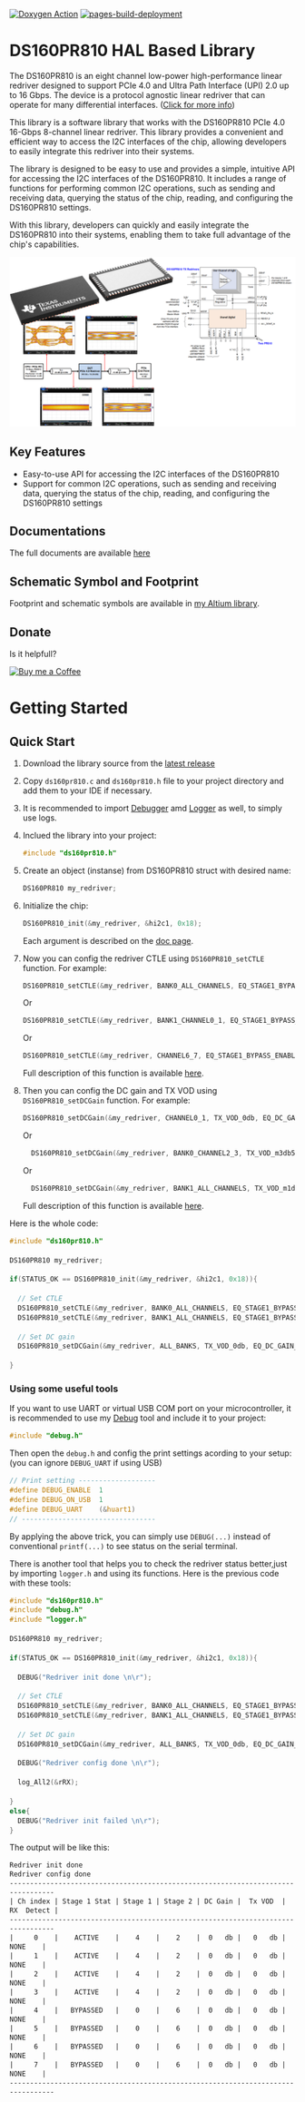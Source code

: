 [![Doxygen Action](https://github.com/SMotlaq/DS160PR810/actions/workflows/main2.yml/badge.svg)](https://github.com/SMotlaq/DS160PR810/actions/workflows/main2.yml)
[![pages-build-deployment](https://github.com/SMotlaq/DS160PR810/actions/workflows/pages/pages-build-deployment/badge.svg)](https://github.com/SMotlaq/DS160PR810/actions/workflows/pages/pages-build-deployment)


# DS160PR810 HAL Based Library

The DS160PR810 is an eight channel low-power high-performance linear redriver designed to support PCIe 4.0 and Ultra Path Interface (UPI) 2.0 up to 16 Gbps. The device is a protocol agnostic linear redriver that can operate for many differential interfaces. ([Click for more info](https://www.ti.com/product/DS160PR810?keyMatch=DS160PR810))

This library is a software library that works with the DS160PR810 PCIe 4.0 16-Gbps 8-channel linear redriver. This library provides a convenient and efficient way to access the I2C interfaces of the chip, allowing developers to easily integrate this redriver into their systems.

The library is designed to be easy to use and provides a simple, intuitive API for accessing the I2C interfaces of the DS160PR810. It includes a range of functions for performing common I2C operations, such as sending and receiving data, querying the status of the chip, reading,  and configuring the DS160PR810 settings.

With this library, developers can quickly and easily integrate the DS160PR810 into their systems, enabling them to take full advantage of the chip's capabilities.

<p align="center">
  <img src="https://github.com/SMotlaq/ds160pr810/blob/images/images/all.png"/>
</p>

## Key Features

* Easy-to-use API for accessing the I2C interfaces of the DS160PR810
* Support for common I2C operations, such as sending and receiving data, querying the status of the chip, reading, and configuring the DS160PR810 settings

## Documentations

The full documents are available [here](https://smotlaq.github.io/DS160PR810/)

## Schematic Symbol and Footprint

Footprint and schematic symbols are available in [my Altium library](https://github.com/SMotlaq/altium-library).

## Donate
Is it helpfull?

<p align="left">
  <a href="http://smotlaq.ir/LQgQF">
  <img src="https://raw.githubusercontent.com/SMotlaq/LoRa/master/bmc.png" width="200" alt="Buy me a Coffee"/>
  </a>
</p>

# Getting Started

## Quick Start

1. Download the library source from the [latest release](http://github.com/smotlaq/DS160PR810/releases/latest)

2. Copy `ds160pr810.c` and `ds160pr810.h` file to your project directory and add them to your IDE if necessary.

3. It is recommended to import [Debugger](https://github.com/SMotlaq/DS160PR810/tree/master/Debug) amd [Logger](https://github.com/SMotlaq/DS160PR810/tree/master/Logger) as well, to simply use logs.

4. Inclued the library into your project:
   ```C
   #include "ds160pr810.h"
   ```

5. Create an object (instanse) from DS160PR810 struct with desired name:
   ```C
   DS160PR810 my_redriver;
   ```

6. Initialize the chip:
   ```C
   DS160PR810_init(&my_redriver, &hi2c1, 0x18);
   ```
   Each argument is described on the [doc page](https://smotlaq.github.io/DS160PR810/ds160pr810_8c.html#aad727c8de8def27e0ef2a4da11551735).

7. Now you can config the redriver CTLE using `DS160PR810_setCTLE` function. For example:
   ```C
   DS160PR810_setCTLE(&my_redriver, BANK0_ALL_CHANNELS, EQ_STAGE1_BYPASS_DISABLE, 4, 2);
   ```
   Or
   ```C
   DS160PR810_setCTLE(&my_redriver, BANK1_CHANNEL0_1, EQ_STAGE1_BYPASS_DISABLE, 2, 3);
   ```
   Or
   ```C
   DS160PR810_setCTLE(&my_redriver, CHANNEL6_7, EQ_STAGE1_BYPASS_ENABLE, 1, 7);
   ```
   Full description of this function is available [here](https://smotlaq.github.io/DS160PR810/ds160pr810_8c.html#aeefd615940a76cab2cdb2d52b1209f70).

8. Then you can config the DC gain and TX VOD using `DS160PR810_setDCGain` function. For example:
   ```C
   DS160PR810_setDCGain(&my_redriver, CHANNEL0_1, TX_VOD_0db, EQ_DC_GAIN_3db5);
   ```
   Or
   ```C
	 DS160PR810_setDCGain(&my_redriver, BANK0_CHANNEL2_3, TX_VOD_m3db5, EQ_DC_GAIN_0db);
   ```
   Or
   ```C
	 DS160PR810_setDCGain(&my_redriver, BANK1_ALL_CHANNELS, TX_VOD_m1db6, EQ_DC_GAIN_3db5);	
   ```
   Full description of this function is available [here](https://smotlaq.github.io/DS160PR810/ds160pr810_8c.html#ad1bf85cf0f785428d683b15e4a03e428).

Here is the whole code:
```C
#include "ds160pr810.h"

DS160PR810 my_redriver;

if(STATUS_OK == DS160PR810_init(&my_redriver, &hi2c1, 0x18)){

  // Set CTLE
  DS160PR810_setCTLE(&my_redriver, BANK0_ALL_CHANNELS, EQ_STAGE1_BYPASS_DISABLE, 4, 2);
  DS160PR810_setCTLE(&my_redriver, BANK1_ALL_CHANNELS, EQ_STAGE1_BYPASS_DISABLE, 3, 1);

  // Set DC gain
  DS160PR810_setDCGain(&my_redriver, ALL_BANKS, TX_VOD_0db, EQ_DC_GAIN_0db);
  
}
```
### Using some useful tools

If you want to use UART or virtual USB COM port on your microcontroller, it is recommended to use my [Debug]() tool and include it to your project:
```C
#include "debug.h"
```

Then open the `debug.h` and config the print settings acording to your setup: (you can ignore `DEBUG_UART` if using USB)
```C
// Print setting -------------------
#define DEBUG_ENABLE  1
#define DEBUG_ON_USB  1
#define DEBUG_UART    (&huart1)
// ---------------------------------
```

By applying the above trick, you can simply use `DEBUG(...)` instead of conventional `printf(...)` to see status on the serial terminal.

There is another tool that helps you to check the redriver status better,just by importing `logger.h` and using its functions. Here is the previous code with these tools:
```C
#include "ds160pr810.h"
#include "debug.h"
#include "logger.h"

DS160PR810 my_redriver;

if(STATUS_OK == DS160PR810_init(&my_redriver, &hi2c1, 0x18)){
  
  DEBUG("Redriver init done \n\r");
  
  // Set CTLE
  DS160PR810_setCTLE(&my_redriver, BANK0_ALL_CHANNELS, EQ_STAGE1_BYPASS_DISABLE, 4, 2);
  DS160PR810_setCTLE(&my_redriver, BANK1_ALL_CHANNELS, EQ_STAGE1_BYPASS_ENABLE, 0, 6);

  // Set DC gain
  DS160PR810_setDCGain(&my_redriver, ALL_BANKS, TX_VOD_0db, EQ_DC_GAIN_0db);

  DEBUG("Redriver config done \n\r");

  log_All2(&rRX);
  
}
else{
  DEBUG("Redriver init failed \n\r");
}
```

The output will be like this:

```
Redriver init done 
Redriver config done 
---------------------------------------------------------------------------------
| Ch index | Stage 1 Stat | Stage 1 | Stage 2 | DC Gain |  Tx VOD  | RX  Detect |
---------------------------------------------------------------------------------
|     0    |    ACTIVE    |    4    |    2    |  0   db |   0   db |    NONE    |
|     1    |    ACTIVE    |    4    |    2    |  0   db |   0   db |    NONE    |
|     2    |    ACTIVE    |    4    |    2    |  0   db |   0   db |    NONE    |
|     3    |    ACTIVE    |    4    |    2    |  0   db |   0   db |    NONE    |
|     4    |   BYPASSED   |    0    |    6    |  0   db |   0   db |    NONE    |
|     5    |   BYPASSED   |    0    |    6    |  0   db |   0   db |    NONE    |
|     6    |   BYPASSED   |    0    |    6    |  0   db |   0   db |    NONE    |
|     7    |   BYPASSED   |    0    |    6    |  0   db |   0   db |    NONE    |
---------------------------------------------------------------------------------
```

<!---

## Advanced Options

### Using Alert

INA234 can assert an alert on several situations like convertion ready, over power, over current, bus over voltage, bus under voltage, etc. To initialize alert functionality, use `INA234_alert_init` function:
```C
INA234_alert_init(&ina234, ALERT_SHUNT_OVER_LIMIT, ALERT_ACTIVE_LOW, ALERT_TRANSPARENT, ALERT_CONV_DISABLE, 2.5)
```
Each argument is described on the [doc page](https://smotlaq.github.io/ina234/ina234_8c.html#afb44437883ad8f8d08aaf695815da7ed).

** *NOTE1* **  If you choose `ALERT_LATCHED` for alert latch mode, you have to reset the alert pin by calling `INA234_resetAlert` function after each alert assertion. ([see more](https://smotlaq.github.io/ina234/ina234_8c.html#a5810f9a740226a39ba5cc2afa6b64f77))

** *NOTE2* **  If you enabled convertion ready alert as well as limit reach functions (like shunt over voltage etc), you have to distinguish the alert source bt calling `INA234_getAlertSource` function. ([see more](https://smotlaq.github.io/ina234/ina234_8c.html#a52cc3b785dea1f5af6f0803f02fcefdb))

** *NOTE3* **  The alert pin is open-drain. So don not forget to add a pull-up resistor on this pin.

### Read Parameters Individually

You can read each parameter individually instead of `INA234_readAll` by calling each of these functions:
* `INA234_getShuntVoltage(&ina234);` to read shunt voltage (in mV)
* `INA234_getBusVoltage(&ina234);` to read bus voltage (in V)
* `INA234_getPower(&ina234);` to read power (in W)
* `INA234_getCurrent(&ina234);` to read current (in A)

Example:
```C
#include "ina234.h"

INA234 ina234;
float shunt_voltage, bus_voltage, current, power;

if(STATUS_OK == INA234_init(&ina234, 0x48, &hi2c1, 1, RANGE_20_48mV, NADC_16, CTIME_1100us, CTIME_140us, MODE_CONTINUOUS_BOTH_SHUNT_BUS)){

  shunt_voltage = INA234_getShuntVoltage(&ina234);
  bus_voltage = INA234_getBusVoltage(&ina234);
  current = INA234_getCurrent(&ina234);;
  power = INA234_getPower(&ina234);;
}
```

### Soft Reset

You can send a reset command to all of the INA234 chips on the same bus by calling `INA234_SoftResetAll` function. ([see more](https://smotlaq.github.io/ina234/ina234_8c.html#af3d939ea27371b17fd265f19957234b2))

### Change Settings On The Fly

You can change each of the configurations on the fly using these functions:
* `INA234_setADCRange` to change the ADC full scale range ([see more](https://smotlaq.github.io/ina234/ina234_8c.html#aba71c63deed65a0abdbf7269b5f382d8))
* `INA234_setNumberOfADCSamples` to change the number of averaging ADC samples ([see more](https://smotlaq.github.io/ina234/ina234_8c.html#a84ff6173bf6cfa44348ba259a503c804))
* `INA234_setVBusConversionTime` to change the conversion period of VBus ([see more](https://smotlaq.github.io/ina234/ina234_8c.html#a94ec7dc7cd10748c4ed822266174d0ff))
* `INA234_setVShuntConversionTime` to change the conversion period of VBus ([see more](https://smotlaq.github.io/ina234/ina234_8c.html#ad19627414a2465c9cf1fac54f54eaa39))
* `INA234_setMode` to change the operating mode ([see more](https://smotlaq.github.io/ina234/ina234_8c.html#ac85c8e736ffae6d248971091b374d00f))

### Getting Manufacturer and Device ID

If you want to get the manufacturer or device ID, you can use these functions:
* `INA234_getManID` ([see more](https://smotlaq.github.io/ina234/ina234_8c.html#ae646f51adec51af1aa6377c3dffeeb6a))
* `INA234_getDevID` ([see more](https://smotlaq.github.io/ina234/ina234_8c.html#a88ff1503798836270a41d3b9f3913ca7))

For example:
```C
printf("Manufacturer ID is 0x%4X \r\n", INA234_getManID(&ina234));
printf("      Device ID is 0x%3X \r\n", INA234_getDevID(&ina234));
```

### Get Internal Errors

INA234 can also give the state of internal modules like CPU and memory. By calling `INA234_getErrors` function you can see if there is any error or not. ([see more](https://smotlaq.github.io/ina234/ina234_8c.html#a14a3383eba06ce784ed526585a0cef9a))
--->
